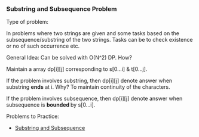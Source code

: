 
### Substring and Subsequence Problem 


Type of problem:

In problems where two strings are given and some tasks based on the subsequence/substring of the two strings. Tasks can be to check existence or no of such occurrence etc. 

General Idea: Can be solved with O(N^2) DP. How? 

Maintain a array dp[i][j] corresponding to s[0…i] & t[0…j]. 

If the problem involves substring, then dp[i][j] denote answer when substring <b>ends</b> at i. Why? To maintain continuity of the characters. 

If the problem involves subsequence, then dp[i][j] denote answer when subsequence is <b> bounded </b> by s[0…i]. 

Problems to Practice: 

* [Substring and Subsequence](https://codeforces.com/contest/163/problem/A)
